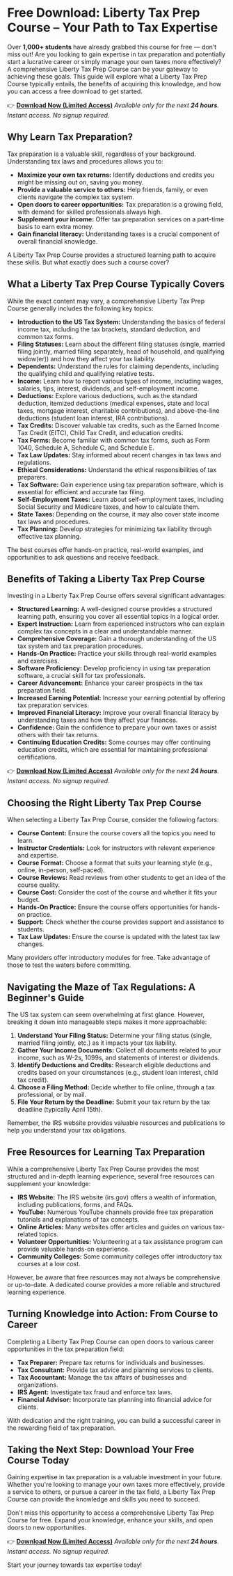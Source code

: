# Free Download: Liberty Tax Prep Course – Your Path to Tax Expertise

Over **1,000+ students** have already grabbed this course for free — don’t miss out! Are you looking to gain expertise in tax preparation and potentially start a lucrative career or simply manage your own taxes more effectively? A comprehensive Liberty Tax Prep Course can be your gateway to achieving these goals. This guide will explore what a Liberty Tax Prep Course typically entails, the benefits of acquiring this knowledge, and how you can access a free download to get started.

👉 [**Download Now (Limited Access)**](https://udemywork.com/liberty-tax-prep-course)
_Available only for the next **24 hours**. Instant access. No signup required._

## Why Learn Tax Preparation?

Tax preparation is a valuable skill, regardless of your background. Understanding tax laws and procedures allows you to:

*   **Maximize your own tax returns:** Identify deductions and credits you might be missing out on, saving you money.
*   **Provide a valuable service to others:** Help friends, family, or even clients navigate the complex tax system.
*   **Open doors to career opportunities:** Tax preparation is a growing field, with demand for skilled professionals always high.
*   **Supplement your income:** Offer tax preparation services on a part-time basis to earn extra money.
*   **Gain financial literacy:** Understanding taxes is a crucial component of overall financial knowledge.

A Liberty Tax Prep Course provides a structured learning path to acquire these skills. But what exactly does such a course cover?

## What a Liberty Tax Prep Course Typically Covers

While the exact content may vary, a comprehensive Liberty Tax Prep Course generally includes the following key topics:

*   **Introduction to the US Tax System:** Understanding the basics of federal income tax, including the tax brackets, standard deduction, and common tax forms.
*   **Filing Statuses:** Learn about the different filing statuses (single, married filing jointly, married filing separately, head of household, and qualifying widow(er)) and how they affect your tax liability.
*   **Dependents:** Understand the rules for claiming dependents, including the qualifying child and qualifying relative tests.
*   **Income:** Learn how to report various types of income, including wages, salaries, tips, interest, dividends, and self-employment income.
*   **Deductions:** Explore various deductions, such as the standard deduction, itemized deductions (medical expenses, state and local taxes, mortgage interest, charitable contributions), and above-the-line deductions (student loan interest, IRA contributions).
*   **Tax Credits:** Discover valuable tax credits, such as the Earned Income Tax Credit (EITC), Child Tax Credit, and education credits.
*   **Tax Forms:** Become familiar with common tax forms, such as Form 1040, Schedule A, Schedule C, and Schedule E.
*   **Tax Law Updates:** Stay informed about recent changes in tax laws and regulations.
*   **Ethical Considerations:** Understand the ethical responsibilities of tax preparers.
*   **Tax Software:** Gain experience using tax preparation software, which is essential for efficient and accurate tax filing.
*   **Self-Employment Taxes:** Learn about self-employment taxes, including Social Security and Medicare taxes, and how to calculate them.
*   **State Taxes:** Depending on the course, it may also cover state income tax laws and procedures.
*   **Tax Planning:** Develop strategies for minimizing tax liability through effective tax planning.

The best courses offer hands-on practice, real-world examples, and opportunities to ask questions and receive feedback.

## Benefits of Taking a Liberty Tax Prep Course

Investing in a Liberty Tax Prep Course offers several significant advantages:

*   **Structured Learning:** A well-designed course provides a structured learning path, ensuring you cover all essential topics in a logical order.
*   **Expert Instruction:** Learn from experienced instructors who can explain complex tax concepts in a clear and understandable manner.
*   **Comprehensive Coverage:** Gain a thorough understanding of the US tax system and tax preparation procedures.
*   **Hands-On Practice:** Practice your skills through real-world examples and exercises.
*   **Software Proficiency:** Develop proficiency in using tax preparation software, a crucial skill for tax professionals.
*   **Career Advancement:** Enhance your career prospects in the tax preparation field.
*   **Increased Earning Potential:** Increase your earning potential by offering tax preparation services.
*   **Improved Financial Literacy:** Improve your overall financial literacy by understanding taxes and how they affect your finances.
*   **Confidence:** Gain the confidence to prepare your own taxes or assist others with their tax returns.
*   **Continuing Education Credits:** Some courses may offer continuing education credits, which are essential for maintaining professional certifications.

👉 [**Download Now (Limited Access)**](https://udemywork.com/liberty-tax-prep-course)
_Available only for the next **24 hours**. Instant access. No signup required._

## Choosing the Right Liberty Tax Prep Course

When selecting a Liberty Tax Prep Course, consider the following factors:

*   **Course Content:** Ensure the course covers all the topics you need to learn.
*   **Instructor Credentials:** Look for instructors with relevant experience and expertise.
*   **Course Format:** Choose a format that suits your learning style (e.g., online, in-person, self-paced).
*   **Course Reviews:** Read reviews from other students to get an idea of the course quality.
*   **Course Cost:** Consider the cost of the course and whether it fits your budget.
*   **Hands-On Practice:** Ensure the course offers opportunities for hands-on practice.
*   **Support:** Check whether the course provides support and assistance to students.
*   **Tax Law Updates:** Ensure the course is updated with the latest tax law changes.

Many providers offer introductory modules for free. Take advantage of those to test the waters before committing.

## Navigating the Maze of Tax Regulations: A Beginner's Guide

The US tax system can seem overwhelming at first glance. However, breaking it down into manageable steps makes it more approachable:

1.  **Understand Your Filing Status:** Determine your filing status (single, married filing jointly, etc.) as it impacts your tax liability.
2.  **Gather Your Income Documents:** Collect all documents related to your income, such as W-2s, 1099s, and statements of interest or dividends.
3.  **Identify Deductions and Credits:** Research eligible deductions and credits based on your circumstances (e.g., student loan interest, child tax credit).
4.  **Choose a Filing Method:** Decide whether to file online, through a tax professional, or by mail.
5.  **File Your Return by the Deadline:** Submit your tax return by the tax deadline (typically April 15th).

Remember, the IRS website provides valuable resources and publications to help you understand your tax obligations.

## Free Resources for Learning Tax Preparation

While a comprehensive Liberty Tax Prep Course provides the most structured and in-depth learning experience, several free resources can supplement your knowledge:

*   **IRS Website:** The IRS website (irs.gov) offers a wealth of information, including publications, forms, and FAQs.
*   **YouTube:** Numerous YouTube channels provide free tax preparation tutorials and explanations of tax concepts.
*   **Online Articles:** Many websites offer articles and guides on various tax-related topics.
*   **Volunteer Opportunities:** Volunteering at a tax assistance program can provide valuable hands-on experience.
*   **Community Colleges:** Some community colleges offer introductory tax courses at a low cost.

However, be aware that free resources may not always be comprehensive or up-to-date. A dedicated course provides a more reliable and structured learning experience.

## Turning Knowledge into Action: From Course to Career

Completing a Liberty Tax Prep Course can open doors to various career opportunities in the tax preparation field:

*   **Tax Preparer:** Prepare tax returns for individuals and businesses.
*   **Tax Consultant:** Provide tax advice and planning services to clients.
*   **Tax Accountant:** Manage the tax affairs of businesses and organizations.
*   **IRS Agent:** Investigate tax fraud and enforce tax laws.
*   **Financial Advisor:** Incorporate tax planning into financial advice for clients.

With dedication and the right training, you can build a successful career in the rewarding field of tax preparation.

## Taking the Next Step: Download Your Free Course Today

Gaining expertise in tax preparation is a valuable investment in your future. Whether you're looking to manage your own taxes more effectively, provide a service to others, or pursue a career in the tax field, a Liberty Tax Prep Course can provide the knowledge and skills you need to succeed.

Don't miss this opportunity to access a comprehensive Liberty Tax Prep Course for free. Expand your knowledge, enhance your skills, and open doors to new opportunities.

👉 [**Download Now (Limited Access)**](https://udemywork.com/liberty-tax-prep-course)
_Available only for the next **24 hours**. Instant access. No signup required._

Start your journey towards tax expertise today!
